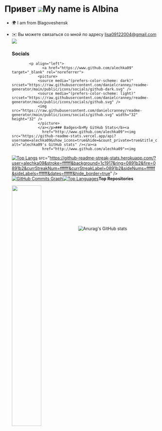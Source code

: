 Привет ![](https://user-images.githubusercontent.com/18350557/176309783-0785949b-9127-417c-8b55-ab5a4333674e.gif)My name is Albina
=============================================================================================================================

*   🌍 I am from Blagoveshensk
*   ✉️ Вы можете связаться со мной по адресу [lisa09122004@gmail.com](mailto:lisa09122004@gmail.com)<a href="https://www.github.com/alechka09" target="_blank" rel="noreferrer"><img
                  src="https://img.shields.io/github/followers/alechka09?logo=github&style=for-the-badge&color=0891b2&labelColor=1c1917" /></a>







    ### Socials
                  
                  
                <p align="left">
                      <a href="https://www.github.com/alechka09" target="_blank" rel="noreferrer">
                    <picture>
                    <source media="(prefers-color-scheme: dark)" srcset="https://raw.githubusercontent.com/danielcranney/readme-generator/main/public/icons/socials/github-dark.svg" />
                    <source media="(prefers-color-scheme: light)" srcset="https://raw.githubusercontent.com/danielcranney/readme-generator/main/public/icons/socials/github.svg" />
                    <img src="https://raw.githubusercontent.com/danielcranney/readme-generator/main/public/icons/socials/github.svg" width="32" height="32" />
                    </picture>
                    </a></p>### Badges<b>My GitHub Stats</b><a
                      href="http://www.github.com/alechka09"><img src="https://github-readme-stats.vercel.app/api?username=alechka09&show_icons=true&hide=&count_private=true&title_color=0891b2&text_color=ffffff&icon_color=0891b2&bg_color=1c1917&hide_border=true&show_icons=true" alt="alechka09's GitHub stats" /></a><a
                      href="http://www.github.com/alechka09"><img
    [![Top Langs](https://github-readme-stats.vercel.app/api/top-langs/?alechka09=anuraghazra&layout=compact)](https://github.com/anuraghazra/github-readme-stats)
                  src="https://github-readme-streak-stats.herokuapp.com/?user=alechka09&stroke=ffffff&background=1c1917&ring=0891b2&fire=0891b2&currStreakNum=ffffff&currStreakLabel=0891b2&sideNums=ffffff&sideLabels=ffffff&dates=ffffff&hide_border=true" /></a><a
                      href="http://www.github.com/alechka09"><img src="https://github-readme-activity-graph.cyclic.app/graph?username=alechka09&bg_color=1c1917&color=ffffff&line=0891b2&point=ffffff&area_color=1c1917&area=true&hide_border=true&custom_title=GitHub%20Commits%20Graph" alt="GitHub Commits Graph" /></a><a href="https://github.com/alechka09" align="left"><img src="https://github-readme-stats.vercel.app/api/top-langs/?username=alechka09&langs_count=10&title_color=0891b2&text_color=ffffff&icon_color=0891b2&bg_color=1c1917&hide_border=true&locale=en&custom_title=Top%20%Languages" alt="Top Languages" /></a><b>Top Repositories</b><div width="100%" align="center"><a href="https://github.com/alechka09/alechka09" align="left"><img align="left" width="45%" src="https://github-readme-stats.vercel.app/api/pin/?username=alechka09&repo=alechka09&title_color=0891b2&text_color=ffffff&icon_color=0891b2&bg_color=1c1917&hide_border=true&locale=en" /></a></div><br /><br /><br /><br /><br /><br /><br />

![Anurag's GitHub stats](https://github-readme-stats.vercel.app/api?alechka09=AParovyshnaya&theme=cobalt&show_icons=true)
